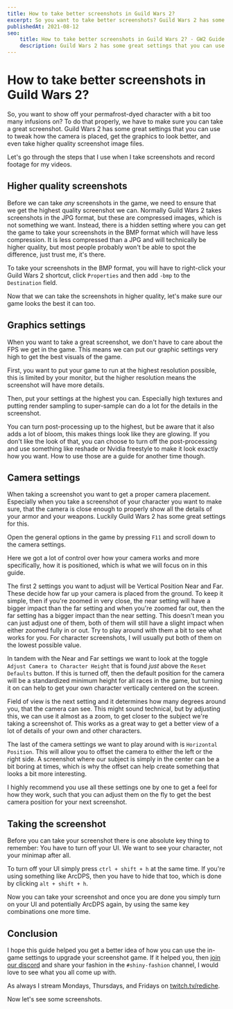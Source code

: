 ```yaml
---
title: How to take better screenshots in Guild Wars 2?
excerpt: So you want to take better screenshots? Guild Wars 2 has some great settings that you can use to tweak how the camera is placed, get the graphics to look better, and even take higher quality screenshot image files.
publishedAt: 2021-08-12
seo:
    title: How to take better screenshots in Guild Wars 2? - GW2 Guide
    description: Guild Wars 2 has some great settings that you can use to tweak how the camera is placed, get the graphics to look better, and even take higher quality screenshot image files.
---
```


# How to take better screenshots in Guild Wars 2?

So, you want to show off your permafrost-dyed character with a bit too many infusions on? To do that properly, we have to make sure you can take a great screenshot. Guild Wars 2 has some great settings that you can use to tweak how the camera is placed, get the graphics to look better, and even take higher quality screenshot image files.

Let's go through the steps that I use when I take screenshots and record footage for my videos.

<youtube-player id="RE78aX-Z5vw"></youtube-player>

## Higher quality screenshots

Before we can take *any* screenshots in the game, we need to ensure that we get the highest quality screenshot we can. Normally Guild Wars 2 takes screenshots in the JPG format, but these are compressed images, which is not something we want. Instead, there is a hidden setting where you can get the game to take your screenshots in the BMP format which will have less compression. It is less compressed than a JPG and will technically be higher quality, but most people probably won't be able to spot the difference, just trust me, it's there.

To take your screenshots in the BMP format, you will have to right-click your Guild Wars 2 shortcut, click `Properties` and then add `-bmp` to the `Destination` field.

Now that we can take the screenshots in higher quality, let's make sure our game looks the best it can too.

## Graphics settings

When you want to take a great screenshot, we don't have to care about the FPS we get in the game. This means we can put our graphic settings very high to get the best visuals of the game.

First, you want to put your game to run at the highest resolution possible, this is limited by your monitor, but the higher resolution means the screenshot will have more details.

Then, put your settings at the highest you can. Especially high textures and putting render sampling to super-sample can do a lot for the details in the screenshot.

You can turn post-processing up to the highest, but be aware that it also adds a lot of bloom, this makes things look like they are glowing. If you don't like the look of that, you can choose to turn off the post-processing and use something like reshade or Nvidia freestyle to make it look exactly how you want. How to use those are a guide for another time though.

## Camera settings

When taking a screenshot you want to get a proper camera placement. Especially when you take a screenshot of your character you want to make sure, that the camera is close enough to properly show all the details of your armor and your weapons. Luckily Guild Wars 2 has some great settings for this.

Open the general options in the game by pressing `F11` and scroll down to the camera settings.

Here we got a lot of control over how your camera works and more specifically, how it is positioned, which is what we will focus on in this guide.

The first 2 settings you want to adjust will be Vertical Position Near and Far. These decide how far up your camera is placed from the ground. To keep it simple, then if you're zoomed in very close, the near setting will have a bigger impact than the far setting and when you're zoomed far out, then the far setting has a bigger impact than the near setting. This doesn't mean you can just adjust one of them, both of them will still have a slight impact when either zoomed fully in or out. Try to play around with them a bit to see what works for you. For character screenshots, I will usually put both of them on the lowest possible value.

In tandem with the Near and Far settings we want to look at the toggle `Adjust Camera to Character Height` that is found *just* above the `Reset Defaults` button. If this is turned off, then the default position for the camera will be a standardized minimum height for all races in the game, but turning it on can help to get your own character vertically centered on the screen.

Field of view is the next setting and it determines how many degrees around you, that the camera can see. This might sound technical, but by adjusting this, we can use it almost as a zoom, to get closer to the subject we're taking a screenshot of. This works as a great way to get a better view of a lot of details of your own and other characters.

The last of the camera settings we want to play around with is `Horizontal Position`. This will allow you to offset the camera to either the left or the right side. A screenshot where our subject is simply in the center can be a bit boring at times, which is why the offset can help create something that looks a bit more interesting.

I highly recommend you use all these settings one by one to get a feel for how they work, such that you can adjust them on the fly to get the best camera position for your next screenshot.

## Taking the screenshot

Before you can take your screenshot there is one absolute key thing to remember: You have to turn off your UI. We want to see your character, not your minimap after all.

To turn off your UI simply press `ctrl + shift + h` at the same time. If you're using something like ArcDPS, then you have to hide that too, which is done by clicking `alt + shift + h`.

Now you can take your screenshot and once you are done you simply turn on your UI and potentially ArcDPS again, by using the same key combinations one more time.

## Conclusion

I hope this guide helped you get a better idea of how you can use the in-game settings to upgrade your screenshot game. If it helped you, then [join our discord](https://gw2.link/discord) and share your fashion in the `#shiny-fashion` channel, I would love to see what you all come up with.

As always I stream Mondays, Thursdays, and Fridays on [twitch.tv/rediche](https://twitch.tv/rediche).

Now let's see some screenshots.